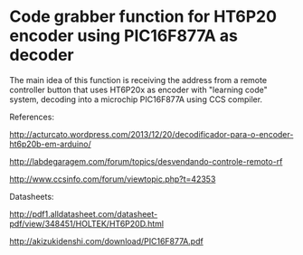 Code grabber function for HT6P20 encoder using PIC16F877A as decoder
=====

The main idea of this function is receiving the address from a remote controller button that uses HT6P20x as encoder with "learning code" system, decoding into a microchip PIC16F877A using CCS compiler.


References:

http://acturcato.wordpress.com/2013/12/20/decodificador-para-o-encoder-ht6p20b-em-arduino/

http://labdegaragem.com/forum/topics/desvendando-controle-remoto-rf

http://www.ccsinfo.com/forum/viewtopic.php?t=42353

Datasheets:

http://pdf1.alldatasheet.com/datasheet-pdf/view/348451/HOLTEK/HT6P20D.html

http://akizukidenshi.com/download/PIC16F877A.pdf
